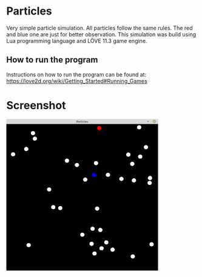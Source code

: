# Particles
Very simple particle simulation.
All particles follow the same rules.
The red and blue one are just for better observation.
This simulation was build using Lua programming language and LÖVE 11.3 game engine.

## How to run the program
Instructions on how to run the program can be found at: https://love2d.org/wiki/Getting_Started#Running_Games

# Screenshot
<img src="https://github.com/MatheusCod/Particles/blob/master/screenshot.png" width="400" height="400">
